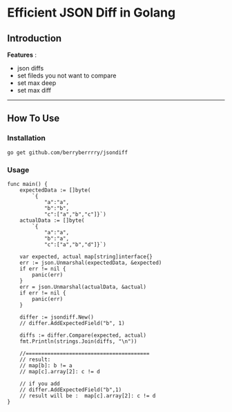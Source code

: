 # Efficient JSON Diff in Golang

## Introduction

**Features** :

- json diffs
- set fileds you not want to compare
- set max deep
- set max diff

---

## How To Use

### Installation

```
go get github.com/berryberrrry/jsondiff
```

### Usage

```
func main() {
    expectedData := []byte(
        `{
            "a":"a",
            "b":"b",
            "c":["a","b","c"]}`)
    actualData := []byte(
        `{
            "a":"a",
            "b":"a",
            "c":["a","b","d"]}`)

    var expected, actual map[string]interface{}
    err := json.Unmarshal(expectedData, &expected)
    if err != nil {
        panic(err)
    }
    err = json.Unmarshal(actualData, &actual)
    if err != nil {
        panic(err)
    }

    differ := jsondiff.New()
    // differ.AddExpectedField("b", 1)

    diffs := differ.Compare(expected, actual)
    fmt.Println(strings.Join(diffs, "\n"))

    //========================================
    // result:
    // map[b]: b != a
    // map[c].array[2]: c != d

    // if you add 
    // differ.AddExpectedField("b",1)
    // result will be :  map[c].array[2]: c != d
}
```